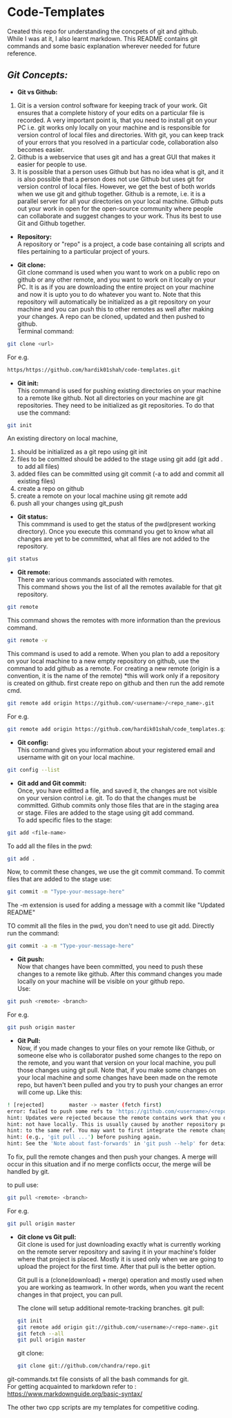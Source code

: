 # Code-Templates

Created this repo for understanding the concpets of git and github.  
While I was at it, I also learnt markdown. This README contains git commands and some basic explanation wherever needed for future reference.

## _Git Concepts:_  
- **Git vs Github:**  
1. Git is a version control software for keeping track of your work. Git ensures that a complete history of your edits on a particular file is recorded. A very important point is, that you need to install git on your PC i.e. git works only locally on your machine and is responsible for version control of local files and directories. With git,  you can keep track of your errors that you resolved in a particular code, collaboration also becomes easier.  
2. Github is a webservice that uses git and has a great GUI that makes it easier for people to use.  
3. It is possible that a person uses Github but has no idea what is git, and it is also possible that a person does not use Github but uses git for version control of local files. However, we get the best of both worlds when we use  git and github together. Github is a remote, i.e. it is a parallel server for all your directories on your local machine. Github puts out your work in open for the open-source community where people can collaborate and suggest changes to your work. Thus its best to use Git and Github together.  
 
- **Repository:**  
A repository or "repo" is a project, a code base containing all scripts and files pertaining to a particular project of yours.  

- **Git clone:**  
Git clone command is used when you want to work on a public repo on github or any other remote, and you want to work on it locally on your PC. It is as if you are downloading the entire project on your machine and now it is upto you to do whatever you want to. Note that this repository will automatically be initialized as a git repository on your machine and you can push this to other remotes as well after making your changes. A repo can be cloned, updated and then pushed to github.  
Terminal command:  
```sh
git clone <url>
```
For e.g.
```sh
https/https://github.com/hardik01shah/code-templates.git
```
- **Git init:**  
This command is used for pushing existing directories on your machine to a remote like github. Not all directories on your machine are git repositories. They need to be initialized as git repositories. To do that use the command:  
```sh
git init
```
An existing directory on local machine,
1. should be initialized as a git repo using git init
2. files to be comitted should be added to the stage using git add (git add . to add all files)
3. added files can be committed using git commit (-a to add and commit all existing files)
4. create a repo on github
5. create a remote on your local machine using git remote add
6. push all your changes using git_push  

- **Git status:**  
This commmand is used to get the status of the pwd(present working directory). Once you execute this command you get to know what all changes are yet to be committed, what all files are not added to the repository. 
```sh
git status
```

- **Git remote:**  
There are various commands associated with remotes.  
This command shows you the list of all the remotes available for that git repository.
```sh
git remote
```  
This command shows the remotes with more information than the previous command.
```sh
git remote -v
```
This command is used to add a remote. When you plan to add a repository on your local machine to a new empty repository on github, use the command to add github as a remote.
For creating a new remote (origin is a convention, it is the name of the remote)
*this will work only if a repository is created on github. first create repo on github and then run the add remote cmd.
```sh
git remote add origin https://github.com/<username>/<repo_name>.git
```
For e.g.
```sh
git remote add origin https://github.com/hardik01shah/code_templates.git
```

- **Git config:**  
This command gives you information about your registered email and username with git on your local machine.
```sh
git config --list
```

- **Git add and Git commit:**  
Once, you have editted a file, and saved it, the changes are not visible on your version control i.e. git. To do that the changes must be committed. Github commits only those files that are in the staging area or stage. Files are added to the stage using git add command.  
To add specific files to the stage:
```sh
git add <file-name>
```
To add all the files in the pwd:
```sh
git add .
```  
Now, to commit these changes, we use the git commit command. 
To commit files that are added to the stage use:
```sh
git commit -m "Type-your-message-here"
```
The -m extension is used for adding a message with a commit like "Updated README"

TO commit all the files in the pwd, you don't need to use git add. Directly run the command:
```sh
git commit -a -m "Type-your-message-here"
```

- **Git push:**  
Now that changes have been committed, you need to push these changes to a remote like github. After this command changes you made locally on your machine will be visible on your github repo.  
Use:
```sh
git push <remote> <branch>
```
For e.g.
```sh
git push origin master 
```

- **Git Pull:**  
Now, if you made changes to your files on your remote like Github, or someone else who is collaborator pushed some changes to the repo on the remote, and you want that version on your local machine, you pull those changes using git pull. Note that, if you make some changes on your local machine and some changes have been made on the remote repo, but haven't been pulled and you try to push your changes an error will come up. Like this:
```sh
! [rejected]        master -> master (fetch first)
error: failed to push some refs to 'https://github.com/<username>/<repo-name>.git'
hint: Updates were rejected because the remote contains work that you do
hint: not have locally. This is usually caused by another repository pushing
hint: to the same ref. You may want to first integrate the remote changes
hint: (e.g., 'git pull ...') before pushing again.
hint: See the 'Note about fast-forwards' in 'git push --help' for details.
```
To fix, pull the remote changes and then push your changes. A merge will occur in this situation and if no merge conflicts occur, the merge will be handled by git.

to pull use:
```sh
git pull <remote> <branch>
```
For e.g.
```sh
git pull origin master
```
- **Git clone vs Git pull:**  
	Git clone is used for just downloading exactly what is currently working on the remote server repository and saving it in your machine's folder where that project is placed. Mostly it is used only when we are going to upload the project for the first time. After that pull is the better option.

	Git pull is a (clone(download) + merge) operation and mostly used when you are working as teamwork. In other words, when you want the recent changes in that project, you can pull.

	The clone will setup additional remote-tracking branches.
	git pull:
	```sh
	git init
	git remote add origin git://github.com/<username>/<repo-name>.git
	git fetch --all
	git pull origin master
	```
	git clone:
	```sh
	git clone git://github.com/chandra/repo.git 
	```

git-commands.txt file consists of all the bash commands for git.  
For getting acquainted to markdown refer to : https://www.markdownguide.org/basic-syntax/  

The other two cpp scripts are my templates for competitive coding.
